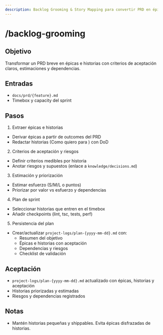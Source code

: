 ```yaml
---
description: Backlog Grooming & Story Mapping para convertir PRD en épicas e historias listas para delivery
---
```


# /backlog-grooming

## Objetivo
Transformar un PRD breve en épicas e historias con criterios de aceptación claros, estimaciones y dependencias.

## Entradas
- `docs/prd/{feature}.md`
- Timebox y capacity del sprint

## Pasos
1) Extraer épicas e historias
- Derivar épicas a partir de outcomes del PRD
- Redactar historias (Como <rol> quiero <objetivo> para <beneficio>) con DoD

2) Criterios de aceptación y riesgos
- Definir criterios medibles por historia
- Anotar riesgos y supuestos (enlace a `knowledge/decisions.md`)

3) Estimación y priorización
- Estimar esfuerzo (S/M/L o puntos)
- Priorizar por valor vs esfuerzo y dependencias

4) Plan de sprint
- Seleccionar historias que entren en el timebox
- Añadir checkpoints (lint, tsc, tests, perf)

5) Persistencia del plan
- Crear/actualizar `project-logs/plan-{yyyy-mm-dd}.md` con:
  - Resumen del objetivo
  - Épicas e historias con aceptación
  - Dependencias y riesgos
  - Checklist de validación

## Aceptación
- `project-logs/plan-{yyyy-mm-dd}.md` actualizado con épicas, historias y aceptación
- Historias priorizadas y estimadas
- Riesgos y dependencias registrados

## Notas
- Mantén historias pequeñas y shippables. Evita épicas disfrazadas de historias.
